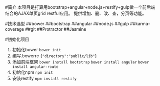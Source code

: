 #简介
本项目是打算用bootstrap+angular+node.js+restify+gulp做一个前后端结合的AJAX单页grid restful应用。
提供增加、删、改、查，分页等功能。

#技术选型
##bower
##bootstrap
##angular
##node.js
##gulp
##karma-coverage
##git
##Protractor
##Jasmine


#初始化项目
1. 初始化bower
```bower init```
2. 编写.bowerrc
```{"directory":"public/lib"}```
3. 添加前端框架
```bower install bootstrap```
```bower install angular```
```bower install angular-route```
4. 初始化npm
```npm init```
5. 安装restify
```npm install restify```



